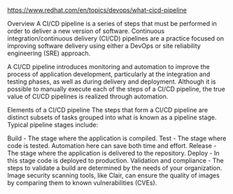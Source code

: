 https://www.redhat.com/en/topics/devops/what-cicd-pipeline

Overview
A CI/CD pipeline is a series of steps that must be performed in order to deliver a new version of software. Continuous integration/continuous delivery (CI/CD) pipelines are a practice focused on improving software delivery using either a DevOps or site reliability engineering (SRE) approach.

A CI/CD pipeline introduces monitoring and automation to improve the process of application development, particularly at the integration and testing phases, as well as during delivery and deployment. Although it is possible to manually execute each of the steps of a CI/CD pipeline, the true value of CI/CD pipelines is realized through automation.


Elements of a CI/CD pipeline
The steps that form a CI/CD pipeline are distinct subsets of tasks grouped into what is known as a pipeline stage. Typical pipeline stages include:

Build - The stage where the application is compiled.
Test - The stage where code is tested. Automation here can save both time and effort.
Release - The stage where the application is delivered to the repository.
Deploy - In this stage code is deployed to production.
Validation and compliance - The steps to validate a build are determined by the needs of your organization. Image security scanning tools, like Clair, can ensure the quality of images by comparing them to known vulnerabilities (CVEs).
